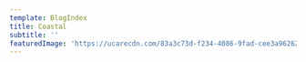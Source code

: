 ```yaml
---
template: BlogIndex
title: Coastal
subtitle: ''
featuredImage: 'https://ucarecdn.com/83a3c73d-f234-4086-9fad-cee3a9626230/'
---
```



